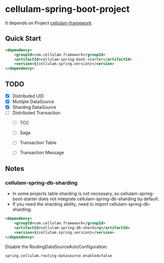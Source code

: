 # cellulam-spring-boot-project
It depends on Project [cellulam-framework](https://github.com/lilineric/cellulam-framework)

## Quick Start
```xml
<dependency>
    <groupId>com.cellulam.framework</groupId>
    <artifactId>cellulam-spring-boot-starter</artifactId>
    <version>${cellulam.spring.version}</version>
</dependency>
```

## TODO
- [x] Distributed UID
- [x] Multiple DataSource
- [x] Sharding DataSource  
- [ ] Distributed Transaction
    - [ ] TCC
    - [ ] Saga
    - [ ] Transaction Table
    - [ ] Transaction Message


## Notes
### cellulam-spring-db-sharding
- In some projects table sharding is not necessary, so cellulam-spring-boot-starter does not integrate cellulam-spring-db-sharding by default.
- If you need the sharding ability, need to import cellulam-spring-db-sharding: 
```xml
<dependency>
    <groupId>com.cellulam.framework</groupId>
    <artifactId>cellulam-spring-db-sharding</artifactId>
    <version>${cellulam.spring.version}</version>
</dependency>
```
Disable the RoutingDataSourceAutoConfiguration:
```properties
spring.cellulam.routing-datasource.enabled=false
```